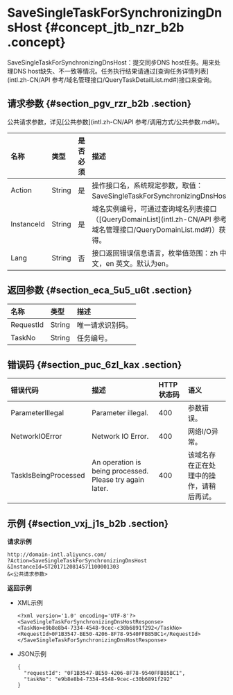 # SaveSingleTaskForSynchronizingDnsHost {#concept_jtb_nzr_b2b .concept}

SaveSingleTaskForSynchronizingDnsHost：提交同步DNS host任务。用来处理DNS host缺失、不一致等情况。任务执行结果请通过[查询任务详情列表](intl.zh-CN/API 参考/域名管理接口/QueryTaskDetailList.md#)接口来查询。

## 请求参数 {#section_pgv_rzr_b2b .section}

公共请求参数，详见[公共参数](intl.zh-CN/API 参考/调用方式/公共参数.md#)。

|名称|类型|是否必须|描述|
|:-|:-|:---|:-|
|Action|String|是|操作接口名，系统规定参数，取值：SaveSingleTaskForSynchronizingDnsHost。|
|InstanceId|String|是|域名实例编号，可通过查询域名列表接口（[QueryDomainList](intl.zh-CN/API 参考/域名管理接口/QueryDomainList.md#)）获得。|
|Lang|String|否|接口返回错误信息语言，枚举值范围：zh 中文，en 英文。默认为en。|

## 返回参数 {#section_eca_5u5_u6t .section}

|名称|类型|描述|
|:-|:-|:-|
|RequestId|String|唯一请求识别码。|
|TaskNo|String|任务编号。|

## 错误码 {#section_puc_6zl_kax .section}

|错误代码|描述|HTTP状态码|语义|
|:---|:-|:------|:-|
|ParameterIllegal|Parameter illegal.|400|参数错误。|
|NetworkIOError|Network IO Error.|400|网络I/O异常。|
|TaskIsBeingProcessed|An operation is being processed. Please try again later.|400|该域名存在正在处理中的操作，请稍后再试。|

## 示例 {#section_vxj_j1s_b2b .section}

**请求示例**

``` {#codeblock_xsn_bm6_rkm}
http://domain-intl.aliyuncs.com/
?Action=SaveSingleTaskForSynchronizingDnsHost
&InstanceId=ST2017120814571100001303
&<公共请求参数>
```

**返回示例**

-   XML示例

    ``` {#codeblock_gco_2wz_1ib}
    <?xml version='1.0' encoding='UTF-8'?>
    <SaveSingleTaskForSynchronizingDnsHostResponse>
    <TaskNo>e9b8e8b4-7334-4548-9cec-c30b6891f292</TaskNo>
    <RequestId>0F1B3547-BE50-4206-8F78-9540FFB85BC1</RequestId>
    </SaveSingleTaskForSynchronizingDnsHostResponse>
    ```

-   JSON示例

    ``` {#codeblock_l5d_faz_0oa}
    {
      "requestId": "0F1B3547-BE50-4206-8F78-9540FFB85BC1",
      "taskNo": "e9b8e8b4-7334-4548-9cec-c30b6891f292"
    }
    ```



